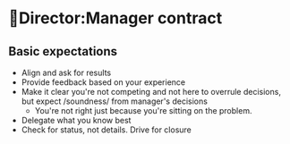 # 👴Director:Manager contract

## Basic expectations
- Align and ask for results
- Provide feedback based on your experience
- Make it clear you're not competing and not here to overrule decisions, but expect /soundness/ from manager's decisions
    - You're not right just because you're sitting on the problem.
- Delegate what you know best
- Check for status, not details. Drive for closure